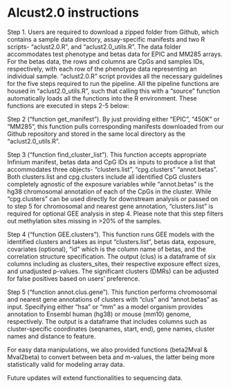 # Alcust2.0 instructions

Step 1. Users are required to download a zipped folder from Github, which contains a sample data directory, assay-specific manifests and two R scripts- “aclust2.0.R”, and “aclust2.0_utils.R”. The data folder accommodates test phenotype and betas data for EPIC and MM285 arrays. For the betas data, the rows and columns are CpGs and samples IDs, respectively, with each row of the phenotype data representing an individual sample. “aclust2.0.R” script provides all the necessary guidelines for the five steps required to run the pipeline. All the pipeline functions are housed in “aclust2.0_utils.R”, such that calling this with a “source” function automatically loads all the functions into the R environment. These functions are executed in steps 2-5 below: 

Step 2 (“function get_manifest”). By just providing either “EPIC”, “450K” or “MM285”, this function pulls corresponding manifests downloaded from our Github repository and stored in the same local directory as the “aclust2.0_utils.R”. 

Step 3 (“function find_cluster_list”). This function accepts appropriate Infinium manifest, betas data and CpG IDs as inputs to produce a list that accommodates three objects- “clusters.list”,  “cpg.clusters” “annot.betas”. Both clusters.list and cpg.clusters include all identified CpG clusters completely agnostic of the exposure variables while “annot.betas” is the hg38 chromosomal annotation of each of the CpGs in the cluster. While “cpg.clusters” can be used directly for downstream analysis or passed on to step 5 for chromosomal and nearest gene annotation, “clusters.list” is required for optional GEE analysis in step 4.  Please note that this step filters out methylation sites missing in >20% of the samples. 

Step 4 (“function GEE.clusters”). This function runs GEE models with the identified clusters and takes as input “clusters.list”, betas data, exposure, covariates (optional), “id” which is the column name of betas, and the correlation structure specification. The output (clus) is a dataframe of six columns including as clusters_sites, their respective exposure effect sizes, and unadjusted p-values. The significant clusters (DMRs) can be adjusted for false positives based on users’ preference. 

Step 5 (“function annot.clus.gene”). This function performs chromosomal and nearest gene annotations of clusters with “clus” and “annot.betas” as input. Specifying either “hsa” or “mm” as a model organism provides annotation to Ensembl human (hg38) or mouse (mm10) genome, respectively. The output is a dataframe that includes columns such as cluster-specific coordinates (seqnames, start, end), gene names, cluster names and distance to feature.

For easy data manipulations, we also provided functions (beta2Mval & Mval2beta) to convert between beta and m-values, the latter being more statistically valid for modeling array data.

Future updates will extend functionalities to sequencing data. 


